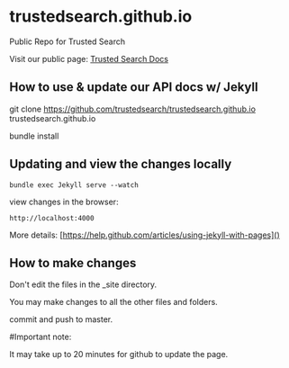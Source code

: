 trustedsearch.github.io
=======================

Public Repo for Trusted Search

Visit our public page: [Trusted Search Docs](http://developers.trustedsearch.org)


## How to use & update our API docs w/ Jekyll

git clone https://github.com/trustedsearch/trustedsearch.github.io trustedsearch.github.io

bundle install




## Updating and view the changes locally
	
	bundle exec Jekyll serve --watch

view changes in the browser:
	
	http://localhost:4000	


More details: [https://help.github.com/articles/using-jekyll-with-pages]()


## How to make changes
Don't edit the files in the 
_site directory.

You may make changes to all the other files and folders.

commit and push to master.


#Important note:

It may take up to 20 minutes for github to update the page.